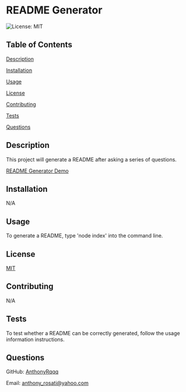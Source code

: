 # README Generator
    
![License: MIT](https://img.shields.io/badge/License-MIT-yellow.svg)
    
## Table of Contents
    
[Description](#description)
    
[Installation](#installation)
    
[Usage](#usage)
    
[License](#license)
    
[Contributing](#contributing)
    
[Tests](#tests)
    
[Questions](#questions)
    
## Description
    
 This project will generate a README after asking a series of questions.
 
 [README Generator Demo](https://github.com/AnthonyRqqq/readme-generator/assets/138615820/629bdf19-e87d-48b2-b503-da7c5f027d07)

## Installation
    
 N/A
    
## Usage
    
 To generate a README, type 'node index' into the command line.
    

## License
    
[MIT](https://opensource.org/licenses/MIT)
    
## Contributing
    
 N/A
    
## Tests
    
 To test whether a README can be correctly generated, follow the usage information instructions.
    
## Questions
    
GitHub: [AnthonyRqqq](https://github.com/AnthonyRqqq)
    
Email: anthony_rosati@yahoo.com
    
